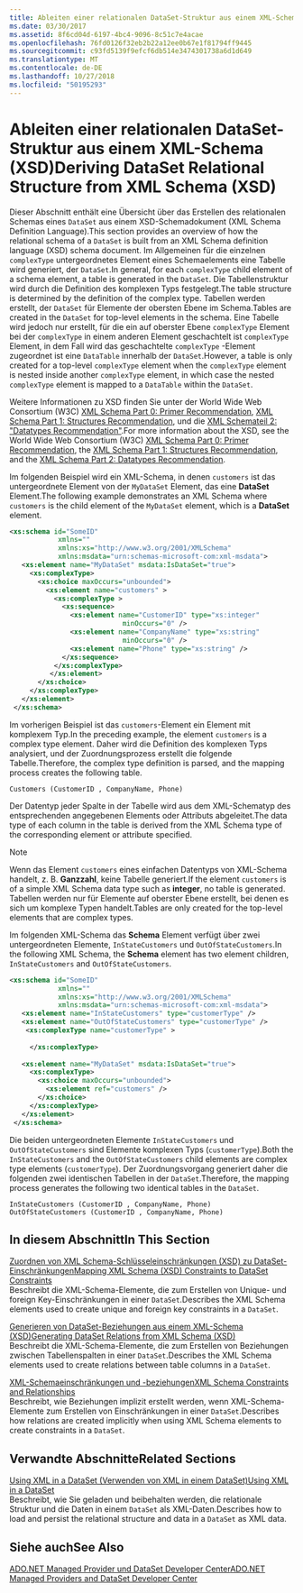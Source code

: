 ```yaml
---
title: Ableiten einer relationalen DataSet-Struktur aus einem XML-Schema (XSD)
ms.date: 03/30/2017
ms.assetid: 8f6cd04d-6197-4bc4-9096-8c51c7e4acae
ms.openlocfilehash: 76fd0126f32eb2b22a12ee0b67e1f81794ff9445
ms.sourcegitcommit: c93fd5139f9efcf6db514e3474301738a6d1d649
ms.translationtype: MT
ms.contentlocale: de-DE
ms.lasthandoff: 10/27/2018
ms.locfileid: "50195293"
---
```

# <a name="deriving-dataset-relational-structure-from-xml-schema-xsd"></a><span data-ttu-id="f911f-102">Ableiten einer relationalen DataSet-Struktur aus einem XML-Schema (XSD)</span><span class="sxs-lookup"><span data-stu-id="f911f-102">Deriving DataSet Relational Structure from XML Schema (XSD)</span></span>
<span data-ttu-id="f911f-103">Dieser Abschnitt enthält eine Übersicht über das Erstellen des relationalen Schemas eines `DataSet` aus einem XSD-Schemadokument (XML Schema Definition Language).</span><span class="sxs-lookup"><span data-stu-id="f911f-103">This section provides an overview of how the relational schema of a `DataSet` is built from an XML Schema definition language (XSD) schema document.</span></span> <span data-ttu-id="f911f-104">Im Allgemeinen für die einzelnen `complexType` untergeordnetes Element eines Schemaelements eine Tabelle wird generiert, der `DataSet`.</span><span class="sxs-lookup"><span data-stu-id="f911f-104">In general, for each `complexType` child element of a schema element, a table is generated in the `DataSet`.</span></span> <span data-ttu-id="f911f-105">Die Tabellenstruktur wird durch die Definition des komplexen Typs festgelegt.</span><span class="sxs-lookup"><span data-stu-id="f911f-105">The table structure is determined by the definition of the complex type.</span></span> <span data-ttu-id="f911f-106">Tabellen werden erstellt, der `DataSet` für Elemente der obersten Ebene im Schema.</span><span class="sxs-lookup"><span data-stu-id="f911f-106">Tables are created in the `DataSet` for top-level elements in the schema.</span></span> <span data-ttu-id="f911f-107">Eine Tabelle wird jedoch nur erstellt, für die ein auf oberster Ebene `complexType` Element bei der `complexType` in einem anderen Element geschachtelt ist `complexType` Element, in dem Fall wird das geschachtelte `complexType` -Element zugeordnet ist eine `DataTable` innerhalb der `DataSet`.</span><span class="sxs-lookup"><span data-stu-id="f911f-107">However, a table is only created for a top-level `complexType` element when the `complexType` element is nested inside another `complexType` element, in which case the nested `complexType` element is mapped to a `DataTable` within the `DataSet`.</span></span>  
  
 <span data-ttu-id="f911f-108">Weitere Informationen zu XSD finden Sie unter der World Wide Web Consortium (W3C) [XML Schema Part 0: Primer Recommendation](https://www.w3.org/TR/xmlschema-0/), [XML Schema Part 1: Structures Recommendation](https://www.w3.org/TR/xmlschema-1/), und die [XML Schemateil 2: "Datatypes Recommendation"](https://www.w3.org/TR/xmlschema-2/).</span><span class="sxs-lookup"><span data-stu-id="f911f-108">For more information about the XSD, see the World Wide Web Consortium (W3C) [XML Schema Part 0: Primer Recommendation](https://www.w3.org/TR/xmlschema-0/), the [XML Schema Part 1: Structures Recommendation](https://www.w3.org/TR/xmlschema-1/), and the [XML Schema Part 2: Datatypes Recommendation](https://www.w3.org/TR/xmlschema-2/).</span></span>  
  
 <span data-ttu-id="f911f-109">Im folgenden Beispiel wird ein XML-Schema, in denen `customers` ist das untergeordnete Element von der `MyDataSet` Element, das eine **DataSet** Element.</span><span class="sxs-lookup"><span data-stu-id="f911f-109">The following example demonstrates an XML Schema where `customers` is the child element of the `MyDataSet` element, which is a **DataSet** element.</span></span>  
  
```xml  
<xs:schema id="SomeID"   
            xmlns=""   
            xmlns:xs="http://www.w3.org/2001/XMLSchema"   
            xmlns:msdata="urn:schemas-microsoft-com:xml-msdata">  
   <xs:element name="MyDataSet" msdata:IsDataSet="true">  
     <xs:complexType>  
       <xs:choice maxOccurs="unbounded">  
         <xs:element name="customers" >   
           <xs:complexType >  
             <xs:sequence>  
               <xs:element name="CustomerID" type="xs:integer"   
                            minOccurs="0" />  
               <xs:element name="CompanyName" type="xs:string"   
                            minOccurs="0" />  
               <xs:element name="Phone" type="xs:string" />  
             </xs:sequence>  
           </xs:complexType>  
          </xs:element>  
       </xs:choice>  
     </xs:complexType>  
   </xs:element>  
 </xs:schema>  
```  
  
 <span data-ttu-id="f911f-110">Im vorherigen Beispiel ist das `customers`-Element ein Element mit komplexem Typ.</span><span class="sxs-lookup"><span data-stu-id="f911f-110">In the preceding example, the element `customers` is a complex type element.</span></span> <span data-ttu-id="f911f-111">Daher wird die Definition des komplexen Typs analysiert, und der Zuordnungsprozess erstellt die folgende Tabelle.</span><span class="sxs-lookup"><span data-stu-id="f911f-111">Therefore, the complex type definition is parsed, and the mapping process creates the following table.</span></span>  
  
```  
Customers (CustomerID , CompanyName, Phone)  
```  
  
 <span data-ttu-id="f911f-112">Der Datentyp jeder Spalte in der Tabelle wird aus dem XML-Schematyp des entsprechenden angegebenen Elements oder Attributs abgeleitet.</span><span class="sxs-lookup"><span data-stu-id="f911f-112">The data type of each column in the table is derived from the XML Schema type of the corresponding element or attribute specified.</span></span>  
  
> [!NOTE]
>  <span data-ttu-id="f911f-113">Wenn das Element `customers` eines einfachen Datentyps von XML-Schema handelt, z. B. **Ganzzahl**, keine Tabelle generiert.</span><span class="sxs-lookup"><span data-stu-id="f911f-113">If the element `customers` is of a simple XML Schema data type such as **integer**, no table is generated.</span></span> <span data-ttu-id="f911f-114">Tabellen werden nur für Elemente auf oberster Ebene erstellt, bei denen es sich um komplexe Typen handelt.</span><span class="sxs-lookup"><span data-stu-id="f911f-114">Tables are only created for the top-level elements that are complex types.</span></span>  
  
 <span data-ttu-id="f911f-115">Im folgenden XML-Schema das **Schema** Element verfügt über zwei untergeordneten Elemente, `InStateCustomers` und `OutOfStateCustomers`.</span><span class="sxs-lookup"><span data-stu-id="f911f-115">In the following XML Schema, the **Schema** element has two element children, `InStateCustomers` and `OutOfStateCustomers`.</span></span>  
  
```xml  
<xs:schema id="SomeID"   
            xmlns=""   
            xmlns:xs="http://www.w3.org/2001/XMLSchema"   
            xmlns:msdata="urn:schemas-microsoft-com:xml-msdata">  
   <xs:element name="InStateCustomers" type="customerType" />  
   <xs:element name="OutOfStateCustomers" type="customerType" />  
    <xs:complexType name="customerType" >  
  
     </xs:complexType>  
  
   <xs:element name="MyDataSet" msdata:IsDataSet="true">  
     <xs:complexType>  
       <xs:choice maxOccurs="unbounded">  
         <xs:element ref="customers" />  
       </xs:choice>  
     </xs:complexType>  
   </xs:element>  
 </xs:schema>  
```  
  
 <span data-ttu-id="f911f-116">Die beiden untergeordneten Elemente `InStateCustomers` und `OutOfStateCustomers` sind Elemente komplexen Typs (`customerType`).</span><span class="sxs-lookup"><span data-stu-id="f911f-116">Both the `InStateCustomers` and the `OutOfStateCustomers` child elements are complex type elements (`customerType`).</span></span> <span data-ttu-id="f911f-117">Der Zuordnungsvorgang generiert daher die folgenden zwei identischen Tabellen in der `DataSet`.</span><span class="sxs-lookup"><span data-stu-id="f911f-117">Therefore, the mapping process generates the following two identical tables in the `DataSet`.</span></span>  
  
```  
InStateCustomers (CustomerID , CompanyName, Phone)  
OutOfStateCustomers (CustomerID , CompanyName, Phone)  
```  
  
## <a name="in-this-section"></a><span data-ttu-id="f911f-118">In diesem Abschnitt</span><span class="sxs-lookup"><span data-stu-id="f911f-118">In This Section</span></span>  
 [<span data-ttu-id="f911f-119">Zuordnen von XML Schema-Schlüsseleinschränkungen (XSD) zu DataSet-Einschränkungen</span><span class="sxs-lookup"><span data-stu-id="f911f-119">Mapping XML Schema (XSD) Constraints to DataSet Constraints</span></span>](../../../../../docs/framework/data/adonet/dataset-datatable-dataview/mapping-xml-schema-xsd-constraints-to-dataset-constraints.md)  
 <span data-ttu-id="f911f-120">Beschreibt die XML-Schema-Elemente, die zum Erstellen von Unique- und foreign Key-Einschränkungen in einer `DataSet`.</span><span class="sxs-lookup"><span data-stu-id="f911f-120">Describes the XML Schema elements used to create unique and foreign key constraints in a `DataSet`.</span></span>  
  
 [<span data-ttu-id="f911f-121">Generieren von DataSet-Beziehungen aus einem XML-Schema (XSD)</span><span class="sxs-lookup"><span data-stu-id="f911f-121">Generating DataSet Relations from XML Schema (XSD)</span></span>](../../../../../docs/framework/data/adonet/dataset-datatable-dataview/generating-dataset-relations-from-xml-schema-xsd.md)  
 <span data-ttu-id="f911f-122">Beschreibt die XML-Schema-Elemente, die zum Erstellen von Beziehungen zwischen Tabellenspalten in einer `DataSet`.</span><span class="sxs-lookup"><span data-stu-id="f911f-122">Describes the XML Schema elements used to create relations between table columns in a `DataSet`.</span></span>  
  
 [<span data-ttu-id="f911f-123">XML-Schemaeinschränkungen und -beziehungen</span><span class="sxs-lookup"><span data-stu-id="f911f-123">XML Schema Constraints and Relationships</span></span>](../../../../../docs/framework/data/adonet/dataset-datatable-dataview/xml-schema-constraints-and-relationships.md)  
 <span data-ttu-id="f911f-124">Beschreibt, wie Beziehungen implizit erstellt werden, wenn XML-Schema-Elemente zum Erstellen von Einschränkungen in einer `DataSet`.</span><span class="sxs-lookup"><span data-stu-id="f911f-124">Describes how relations are created implicitly when using XML Schema elements to create constraints in a `DataSet`.</span></span>  
  
## <a name="related-sections"></a><span data-ttu-id="f911f-125">Verwandte Abschnitte</span><span class="sxs-lookup"><span data-stu-id="f911f-125">Related Sections</span></span>  
 [<span data-ttu-id="f911f-126">Using XML in a DataSet (Verwenden von XML in einem DataSet)</span><span class="sxs-lookup"><span data-stu-id="f911f-126">Using XML in a DataSet</span></span>](../../../../../docs/framework/data/adonet/dataset-datatable-dataview/using-xml-in-a-dataset.md)  
 <span data-ttu-id="f911f-127">Beschreibt, wie Sie geladen und beibehalten werden, die relationale Struktur und die Daten in einem `DataSet` als XML-Daten.</span><span class="sxs-lookup"><span data-stu-id="f911f-127">Describes how to load and persist the relational structure and data in a `DataSet` as XML data.</span></span>  
  
## <a name="see-also"></a><span data-ttu-id="f911f-128">Siehe auch</span><span class="sxs-lookup"><span data-stu-id="f911f-128">See Also</span></span>  
 [<span data-ttu-id="f911f-129">ADO.NET Managed Provider und DataSet Developer Center</span><span class="sxs-lookup"><span data-stu-id="f911f-129">ADO.NET Managed Providers and DataSet Developer Center</span></span>](https://go.microsoft.com/fwlink/?LinkId=217917)
